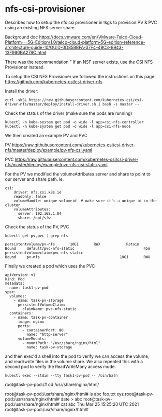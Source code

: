 # nfs-csi-provisioner

Describes how to setup the nfs csi provisioner in tkgs to provision PV & PVC using an existing NFS server share. 

Background doc
https://docs.vmware.com/en/VMware-Telco-Cloud-Platform---5G-Edition/1.0/telco-cloud-platform-5G-edition-reference-architecture-guide-10/GUID-0D85BBFA-37F4-49C3-8943-13F9B0BA278C.html

There was the recommendation " If an NSF server exists, use the CSI NFS Provisioner instead.
 
To setup the CSI NFS Provisioner we followed the instructions on this page https://github.com/kubernetes-csi/csi-driver-nfs


Install the driver:
```
curl -skSL https://raw.githubusercontent.com/kubernetes-csi/csi-driver-nfs/master/deploy/install-driver.sh | bash -s master --
```

Check the status of the driver (make sure the pods are running)
```
kubectl -n kube-system get pod -o wide -l app=csi-nfs-controller
kubectl -n kube-system get pod -o wide -l app=csi-nfs-node
```

We then created an example PV and PVC

PV
https://raw.githubusercontent.com/kubernetes-csi/csi-driver-nfs/master/deploy/example/pv-nfs-csi.yaml

PVC
https://raw.githubusercontent.com/kubernetes-csi/csi-driver-nfs/master/deploy/example/pvc-nfs-csi-static.yaml

For the PV we modified the volumeAttributes server and share to point to our server and share path. ie. 
```
csi:
    driver: nfs.csi.k8s.io
    readOnly: false
    volumeHandle: unique-volumeid  # make sure it's a unique id in the cluster
    volumeAttributes:
      server: 192.168.1.84
      share: /opt/sfw
```
Check the status of the PV, PVC
```
kubectl get pv,pvc | grep nfs

persistentvolume/pv-nfs       10Gi       RWX            Retain           Bound     default/pvc-nfs-static                                45m
persistentvolumeclaim/pvc-nfs-static                                     Bound     pv-nfs                                     10Gi       RWX
```

Finally we created a pod which uses the PVC

```
apiVersion: v1
kind: Pod
metadata:
  name: task1-pv-pod
spec:
  volumes:
    - name: task-pv-storage
      persistentVolumeClaim:
        claimName: pvc-nfs-static
  containers:
    - name: task-pv-container
      image: nginx
      ports:
        - containerPort: 80
          name: "http-server"
      volumeMounts:
        - mountPath: "/usr/share/nginx/html"
          name: task-pv-storage
```

and then exec'd a shell into the pod to verify we can access the volume, and read/write files in the volume share. We also repeated this with a second pod to verify the ReadWriteMany access mode.

```
kubectl exec --stdin --tty task1-pv-pod -- /bin/bash
```
root@task-pv-pod:/# cd /usr/share/nginx/html/

root@task-pv-pod:/usr/share/nginx/html# ls
abc  foo.txt  xyz
root@task-pv-pod:/usr/share/nginx/html# date > abc
root@task-pv-pod:/usr/share/nginx/html# cat abc
Thu Mar 25 15:25:20 UTC 2021
root@task-pv-pod:/usr/share/nginx/html#
